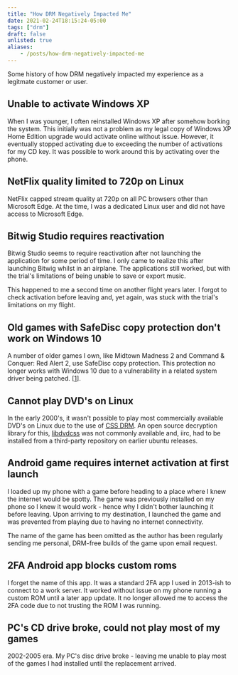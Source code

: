 ```yaml
---
title: "How DRM Negatively Impacted Me"
date: 2021-02-24T18:15:24-05:00
tags: ["drm"]
draft: false
unlisted: true
aliases:
    - /posts/how-drm-negatively-impacted-me
---
```


Some history of how DRM negatively impacted my experience as a legitmate customer or user.

## Unable to activate Windows XP
When I was younger, I often reinstalled Windows XP after somehow borking
the system. This initially was not a problem as my legal copy of Windows XP
Home Edition upgrade would activate online without issue. However, it eventually
stopped activating due to exceeding the number of activations for my CD key. 
It was possible to work around this by activating over the phone.

## NetFlix quality limited to 720p on Linux
NetFlix capped stream quality at 720p on all PC browsers other than Microsoft Edge.
At the time, I was a dedicated Linux user and did not have access to Microsoft Edge.

## Bitwig Studio requires reactivation
Bitwig Studio seems to require reactivation after not launching the application for some
period of time. I only came to realize this after launching Bitwig whilst in an airplane.
The applications still worked, but with the trial's limitations of being unable to save
or export music.

This happened to me a second time on another flight years later. I forgot to check activation
before leaving and, yet again, was stuck with the trial's limitations on my flight.

## Old games with SafeDisc copy protection don't work on Windows 10
A number of older games I own, like Midtown Madness 2 and Command & Conquer: Red Alert 2, use
SafeDisc copy protection. This protection no longer works with Windows 10 due to a vulnerability
in a related system driver being patched. [[1](https://en.wikipedia.org/wiki/SafeDisc#SafeDisc_driver_vulnerabilities)].

## Cannot play DVD's on Linux
In the early 2000's, it wasn't possible to play most commercially available DVD's on Linux
due to the use of [CSS DRM](https://en.wikipedia.org/wiki/Content_Scramble_System). An 
open source decryption library for this, [libdvdcss](https://code.videolan.org/videolan/libdvdcss)
was not commonly available and, iirc, had to be installed from a third-party repository
on earlier ubuntu releases.

## Android game requires internet activation at first launch
I loaded up my phone with a game before heading to a place where I knew the internet would be spotty.
The game was previously installed on my phone so I knew it would work - hence why I didn't bother
launching it before leaving. Upon arriving to my destination, I launched the game and was prevented
from playing due to having no internet connectivity.

The name of the game has been omitted as the author has been regularly sending me personal, DRM-free
builds of the game upon email request.

## 2FA Android app blocks custom roms
I forget the name of this app. It was a standard 2FA app I used in 2013-ish to connect to a work server.
It worked without issue on my phone running a custom ROM until a later app update. It no longer allowed 
me to access the 2FA code due to not trusting the ROM I was running.

## PC's CD drive broke, could not play most of my games
2002-2005 era. My PC's disc drive broke - leaving me unable to play most of the games I had installed
until the replacement arrived.
